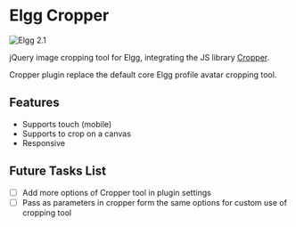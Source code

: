 Elgg Cropper
================

![Elgg 2.1](https://img.shields.io/badge/Elgg-2.1-orange.svg?style=flat-square)

jQuery image cropping tool for Elgg, integrating the JS library [Cropper](https://fengyuanchen.github.io/cropper/).

Cropper plugin replace the default core Elgg profile avatar cropping tool.

## Features

- Supports touch (mobile)
- Supports to crop on a canvas
- Responsive

## Future Tasks List
- [ ] Add more options of Cropper tool in plugin settings
- [ ] Pass as parameters in cropper form the same options for custom use of cropping tool
